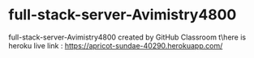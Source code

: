 # full-stack-server-Avimistry4800
full-stack-server-Avimistry4800 created by GitHub Classroom
 t\here is heroku live link : 
 https://apricot-sundae-40290.herokuapp.com/

